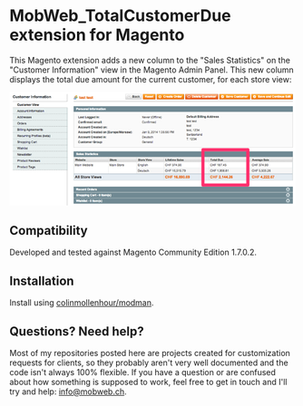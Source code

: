 # MobWeb_TotalCustomerDue extension for Magento

This Magento extension adds a new column to the "Sales Statistics" on the "Customer Information" view in the Magento Admin Panel. This new column displays the total due amount for the current customer, for each store view:

![Screenshot](/screenshot.png "Screenshot")

## Compatibility

Developed and tested against Magento Community Edition 1.7.0.2.

## Installation

Install using [colinmollenhour/modman](https://github.com/colinmollenhour/modman/).

## Questions? Need help?

Most of my repositories posted here are projects created for customization requests for clients, so they probably aren't very well documented and the code isn't always 100% flexible. If you have a question or are confused about how something is supposed to work, feel free to get in touch and I'll try and help: [info@mobweb.ch](mailto:info@mobweb.ch).